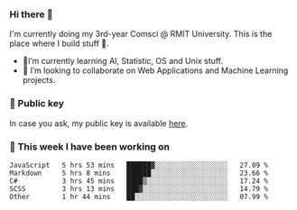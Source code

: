 ### Hi there 👋

I'm currently doing my 3rd-year Comsci @ RMIT University. This is the place where I build stuff 👀. 

- 🌱I’m currently learning AI, Statistic, OS and Unix stuff.
- 👯 I’m looking to collaborate on Web Applications and Machine Learning projects.

### 🔑 Public key

In case you ask, my public key is available [here](https://public.auspham.dev/).

### 📅 This week I have been working on
<!--START_SECTION:waka-->
```text
JavaScript   5 hrs 53 mins   ██████▓░░░░░░░░░░░░░░░░░░   27.09 % 
Markdown     5 hrs 8 mins    ██████░░░░░░░░░░░░░░░░░░░   23.66 % 
C#           3 hrs 45 mins   ████▒░░░░░░░░░░░░░░░░░░░░   17.24 % 
SCSS         3 hrs 13 mins   ███▓░░░░░░░░░░░░░░░░░░░░░   14.79 % 
Other        1 hr 44 mins    ██░░░░░░░░░░░░░░░░░░░░░░░   07.99 % 
```
<!--END_SECTION:waka-->

<!--
**rockmanvnx6/rockmanvnx6** is a ✨ _special_ ✨ repository because its `README.md` (this file) appears on your GitHub profile.

Here are some ideas to get you started:

- 🔭 I’m currently working on ...
- 🌱 I’m currently learning ...
- 👯 I’m looking to collaborate on ...
- 🤔 I’m looking for help with ...
- 💬 Ask me about ...
- 📫 How to reach me: ...
- 😄 Pronouns: ...
- ⚡ Fun fact: ...
-->
